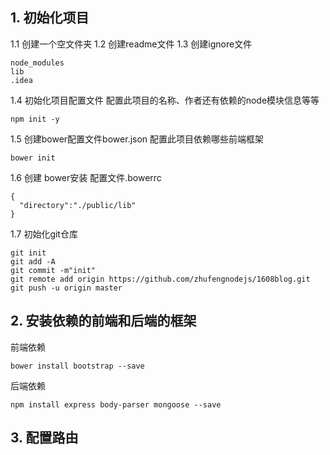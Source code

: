 ## 1. 初始化项目
1.1 创建一个空文件夹
1.2 创建readme文件
1.3 创建ignore文件
```
node_modules
lib
.idea
```
1.4 初始化项目配置文件
配置此项目的名称、作者还有依赖的node模块信息等等
```
npm init -y
```
1.5 创建bower配置文件bower.json
配置此项目依赖哪些前端框架
```
bower init
```
1.6 创建 bower安装 配置文件.bowerrc
```
{
  "directory":"./public/lib"
}
```
1.7 初始化git仓库
```
git init
git add -A
git commit -m"init"
git remote add origin https://github.com/zhufengnodejs/1608blog.git
git push -u origin master
```

## 2. 安装依赖的前端和后端的框架
前端依赖
```
bower install bootstrap --save
```
后端依赖
```
npm install express body-parser mongoose --save
```

## 3. 配置路由